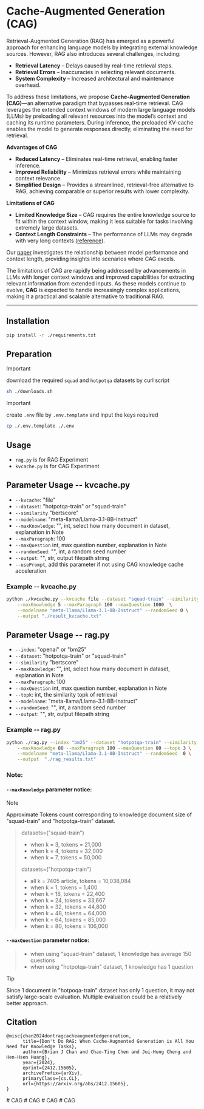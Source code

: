 # Cache-Augmented Generation (CAG)

Retrieval-Augmented Generation (RAG) has emerged as a powerful approach for enhancing language models by integrating external knowledge sources. However, RAG also introduces several challenges, including:  
- **Retrieval Latency** – Delays caused by real-time retrieval steps.  
- **Retrieval Errors** – Inaccuracies in selecting relevant documents.  
- **System Complexity** – Increased architectural and maintenance overhead.  

To address these limitations, we propose **Cache-Augmented Generation (CAG)**—an alternative paradigm that bypasses real-time retrieval. CAG leverages the extended context windows of modern large language models (LLMs) by preloading all relevant resources into the model’s context and caching its runtime parameters. During inference, the preloaded KV-cache enables the model to generate responses directly, eliminating the need for retrieval.  

**Advantages of CAG**  
- **Reduced Latency** – Eliminates real-time retrieval, enabling faster inference.  
- **Improved Reliability** – Minimizes retrieval errors while maintaining context relevance.  
- **Simplified Design** – Provides a streamlined, retrieval-free alternative to RAG, achieving comparable or superior results with lower complexity.  

**Limitations of CAG**  
- **Limited Knowledge Size** – CAG requires the entire knowledge source to fit within the context window, making it less suitable for tasks involving extremely large datasets.  
- **Context Length Constraints** – The performance of LLMs may degrade with very long contexts ([reference](https://arxiv.org/pdf/2404.02060v2)).  

Our [paper](https://arxiv.org/abs/2412.15605) investigates the relationship between model performance and context length, providing insights into scenarios where CAG excels.  

The limitations of CAG are rapidly being addressed by advancements in LLMs with longer context windows and improved capabilities for extracting relevant information from extended inputs. As these models continue to evolve, **CAG** is expected to handle increasingly complex applications, making it a practical and scalable alternative to traditional RAG.  

---

## Installation 
```bash
pip install -r ./requirements.txt
```

## Preparation
> [!IMPORTANT]  
> download the required `squad` and `hotpotqa` datasets by curl script
> ```bash
> sh ./downloads.sh
> ```

> [!IMPORTANT]
> create `.env` file by `.env.template` and input the keys required
> ```bash
> cp ./.env.template ./.env
> ```

## Usage
- `rag.py` is for RAG Experiment
- `kvcache.py` is for CAG Experiment

## Parameter Usage -- kvcache.py
- `--kvcache`: "file"
- `--dataset`: "hotpotqa-train" or "squad-train"
- `--similarity` "bertscore"
- `--modelname`: "meta-llama/Llama-3.1-8B-Instruct"
- `--maxKnowledge`: "", int, select how many document in dataset, explanation in Note
- `--maxParagraph`: 100
- `--maxQuestion` int, max question number, explanation in Note
- `--randomSeed`: "", int, a random seed number
- `--output`: "", str, output filepath string
- `--usePrompt`, add this parameter if not using CAG knowledge cache acceleration 

### Example -- kvcache.py
```bash
python ./kvcache.py --kvcache file --dataset "squad-train" --similarity bertscore \
    --maxKnowledge 5 --maxParagraph 100 --maxQuestion 1000  \
    --modelname "meta-llama/Llama-3.1-8B-Instruct" --randomSeed 0 \
    --output "./result_kvcache.txt"
```

## Parameter Usage -- rag.py
- `--index`: "openai" or "bm25"
- `--dataset`: "hotpotqa-train" or "squad-train"
- `--similarity` "bertscore"
- `--maxKnowledge`: "", int, select how many document in dataset, explanation in Note
- `--maxParagraph`: 100
- `--maxQuestion` int, max question number, explanation in Note
- `--topk`: int, the similarity topk of retrieval
- `--modelname`: "meta-llama/Llama-3.1-8B-Instruct"
- `--randomSeed`: "", int, a random seed number
- `--output`: "", str, output filepath string

### Example -- rag.py
```bash
python ./rag.py --index "bm25" --dataset "hotpotqa-train" --similarity bertscore \
    --maxKnowledge 80 --maxParagraph 100 --maxQuestion 80 --topk 3 \
    --modelname "meta-llama/Llama-3.1-8B-Instruct" --randomSeed  0 \
    --output  "./rag_results.txt"
```

### Note:
#### `--maxKnowledge` parameter notice: 
> [!NOTE]
> Approximate Tokens count corresponding to knowledge document size of "squad-train" and "hotpotqa-train" dataset. 

> datasets=("squad-train")
> - when k = 3, tokens = 21,000
> - when k = 4, tokens = 32,000
> - when k = 7, tokens = 50,000
> 
> datasets=("hotpotqa-train")
> - all k = 7405 article, tokens = 10,038,084 
> - when k = 1, tokens = 1,400
> - when k = 16, tokens = 22,400
> - when k = 24, tokens = 33,667
> - when k = 32, tokens = 44,800
> - when k = 48, tokens = 64,000
> - when k = 64, tokens = 85,000
> - when k = 80, tokens = 106,000

#### `--maxQuestion` parameter notice:
> - when using "squad-train" dataset, 1 knowledge has average 150 questions
> - when using "hotpotqa-train" dataset, 1 knowledge has 1 question

> [!TIP]
> Since 1 document in "hotpoqa-train" dataset has only 1 question, it may not satisfy large-scale evaluation.
> Multiple evaluation could be a relatively better approach.
> 

## Citation
```
@misc{chan2024dontragcacheaugmentedgeneration,
      title={Don't Do RAG: When Cache-Augmented Generation is All You Need for Knowledge Tasks}, 
      author={Brian J Chan and Chao-Ting Chen and Jui-Hung Cheng and Hen-Hsen Huang},
      year={2024},
      eprint={2412.15605},
      archivePrefix={arXiv},
      primaryClass={cs.CL},
      url={https://arxiv.org/abs/2412.15605}, 
}
```


#   C A G  
 #   C A G  
 #   C A G  
 #   C A G  
 